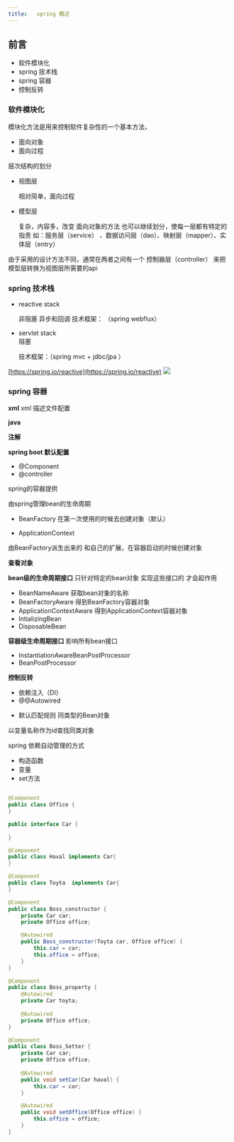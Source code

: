 ```yaml
---
title:   spring 概述
---
```



##  前言
- 软件模块化
- spring 技术栈
- spring 容器
- 控制反转

### 软件模块化

模块化方法是用来控制软件复杂性的一个基本方法，

- 面向对象
- 面向过程

层次结构的划分

- 视图层

    相对简单，面向过程
- 模型层

    复杂，内容多，改变 面向对象的方法
    也可以继续划分，使每一层都有特定的指责
    如：服务层（service） 、数据访问层（dao）、映射层（mapper）、实体层（entry）

由于采用的设计方法不同，通常在两者之间有一个 控制器层（controller） 来把模型层转换为视图层所需要的api


### spring 技术栈


- reactive stack

    非阻塞  异步和回调
    技术框架： （spring webflux）
- servlet stack   
    阻塞

    技术框架：（spring mvc  + jdbc/jpa ）

[https://spring.io/reactive](https://spring.io/reactive)
![](https://cdn.jsdelivr.net/gh/clxmm/image@main/img/202106/reactive20210614193454.png)

### spring 容器

**xml**
xml 描述文件配置

**java**

**注解**

**spring boot 默认配置**


- @Component
- @controller


spring的容器提供

由spring管理bean的生命周期
- BeanFactory
在第一次使用的时候去创建对象（默认）

- ApplicationContext 

由BeanFactory派生出来的 和自己的扩展，在容器启动的时候创建对象



**查看对象**

**bean级的生命周期接口**
只针对特定的bean对象 实现这些接口的 才会起作用
- BeanNameAware 获取bean对象的名称
- BeanFactoryAware 得到BeanFactory容器对象
- ApplicationContextAware 得到ApplicationContext容器对象
- IntializingBean 
- DisposableBean

**容器级生命周期接口**
影响所有bean接口
- InstantiationAwareBeanPostProcessor
- BeanPostProcessor




**控制反转**


* 依赖注入（DI）
 * @@Autowired
 
- 默认匹配规则
同类型的Bean对象

以变量名称作为id查找同类对象


spring 依赖自动管理的方式

- 构造函数
- 变量
- set方法

```java

@Component
public class Office {
}

public interface Car {
    
}

@Component
public class Haval implements Car{
}

@Component
public class Toyta  implements Car{
}
```

```java
@Component
public class Boss_constructor {
    private Car car;
    private Office office;

    @Autowired
    public Boss_constructor(Toyta car, Office office) {
        this.car = car;
        this.office = office;
    }
}

@Component
public class Boss_property {
    @Autowired
    private Car toyta;
    
    @Autowired
    private Office office;
}

@Component
public class Boss_Setter {
    private Car car;
    private Office office;
    
    @Autowired
    public void setCar(Car haval) {
        this.car = car;
    }

    @Autowired
    public void setOffice(Office office) {
        this.office = office;
    }
}
```







